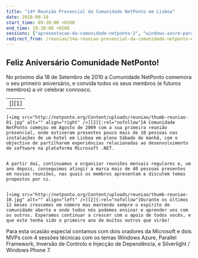 ```yaml
---
title: "14ª Reunião Presencial da Comunidade NetPonto em Lisboa"
date: 2010-09-18
start_time: 09:30:00 +0100
end_time: 18:30:00 +0100
sessions: ["apresentacao-da-comunidade-netponto-2", "windows-azure-para-developers", "parallel-programming-no-net-4-0", "inversao-de-controlo-ioc-injeccao-de-dependencia-di", "construir-aplicacoes-silverlight-para-windows-phone-7"]
redirect_from: /reuniao/14a-reuniao-presencial-da-comunidade-netponto-em-lisboa/
---
```

<h2>Feliz Aniversário Comunidade NetPonto!</h2>
<div class="paragraph" style="text-align: left; display: block;"> No próximo dia 18 de Setembro de 2010 a Comunidade NetPonto comemora o seu primeiro aniversário, e convida todos os seus membros (e futuros membros) a vir celebrar connosco.

<table border="0" width="100%" cellspacing="0" cellpadding="0">
<tr>
	<td align="center">[<img src="http://netponto.org/Content/uploads/reuniao/logo-aniversario-2010.png" alt="" />][1]</td>
</tr>
</table>
<div class="paragraph" style="text-align: left; display: block;">
	
	[<img src="http://netponto.org/Content/uploads/reuniao/thumb-reuniao-01.jpg" alt="" align="right" />][2]{:rel="nofollow"}A Comunidade NetPonto começou em Agosto de 2009 com a sua primeira reunião presencial, onde estiveram presentes pouco mais de 10 pessoas nas instalações de um hotel em Lisboa em pleno Sábado de manhã, com o objectivo de partilharem experiências relacionadas ao desenvolvimento de software na plataforma Microsoft .NET.

	
	A partir daí, continuamos a organizar reuniões mensais regulares e, um ano depois, conseguimos atingir a marca mais de 40 pessoas presentes em nossas reuniões, nas quais os membros apresentam e discutem temas propostos por si.

	
	[<img src="http://netponto.org/Content/uploads/reuniao/thumb-reuniao-10.jpg" alt="" align="left" />][2]{:rel="nofollow"}Durante os últimos 12 meses crescemos em número mas mantendo sempre o espírito de comunidade aberta e onde todos nós podemos ensinar e aprender uns com os outros. Esperamos continuar a crescer com o apoio de todos vocês, e que este tenha sido o primeiro ano de muitos outros que virão!

<div class="paragraph" style="text-align: left; display: block;">
	Para esta ocasião especial contamos com dois oradores da Microsoft e dois MVPs com 4 sessões técnicas com os temas Windows Azure, Parallel Framework, Inversão de Controlo e Injecção de Dependência, e Silverlight / Windows Phone 7.

[1]: http://netponto.org "1º Aniversário da Comunidade NetPonto"
[2]: http://picasaweb.google.com/netponto.org "Fotos"

